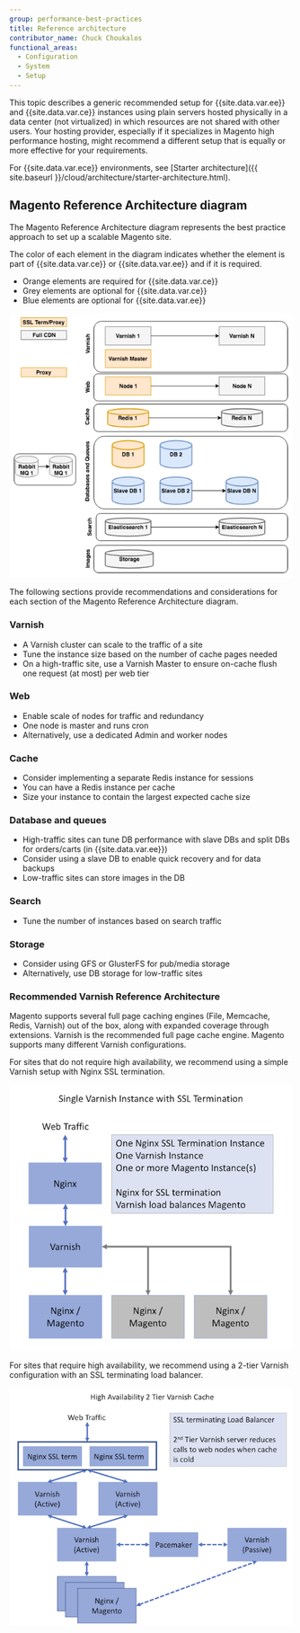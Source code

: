 ```yaml
---
group: performance-best-practices
title: Reference architecture
contributor_name: Chuck Choukalos
functional_areas:
  - Configuration
  - System
  - Setup
---
```


This topic describes a generic recommended setup for {{site.data.var.ee}} and {{site.data.var.ce}} instances using plain servers hosted physically in a data center (not virtualized) in which resources are not shared with other users. Your hosting provider, especially if it specializes in Magento high performance hosting, might recommend a different setup that is equally or more effective for your requirements.

For {{site.data.var.ece}} environments, see [Starter architecture]({{ site.baseurl }}/cloud/architecture/starter-architecture.html).

## Magento Reference Architecture diagram

The Magento Reference Architecture diagram represents the best practice approach to set up a scalable Magento site.

The color of each element in the diagram indicates whether the element is part of {{site.data.var.ce}} or {{site.data.var.ee}} and if it is required.

*  Orange elements are required for {{site.data.var.ce}}
*  Grey elements are optional for {{site.data.var.ce}}
*  Blue elements are optional for {{site.data.var.ee}}

![Commerce reference architecture diagram](../assets/performance/images/ref-architecture-2.3.png)

The following sections provide recommendations and considerations for each section of the Magento Reference Architecture diagram.

### Varnish

*  A Varnish cluster can scale to the traffic of a site
*  Tune the instance size based on the number of cache pages needed
*  On a high-traffic site, use a Varnish Master to ensure on-cache flush one request (at most) per web tier

### Web

*  Enable scale of nodes for traffic and redundancy
*  One node is master and runs cron
*  Alternatively, use a dedicated Admin and worker nodes

### Cache

*  Consider implementing a separate Redis instance for sessions
*  You can have a Redis instance per cache
*  Size your instance to contain the largest expected cache size

### Database and queues

*  High-traffic sites can tune DB performance with slave DBs and split DBs for orders/carts (in {{site.data.var.ee}})
*  Consider using a slave DB to enable quick recovery and for data backups
*  Low-traffic sites can store images in the DB

### Search

*  Tune the number of instances based on search traffic

### Storage

*  Consider using GFS or GlusterFS for pub/media storage
*  Alternatively, use DB storage for low-traffic sites

### Recommended Varnish Reference Architecture

Magento supports several full page caching engines (File, Memcache, Redis, Varnish) out of the box, along with expanded coverage through extensions. Varnish is the recommended full page cache engine.  Magento supports many different Varnish configurations.

For sites that do not require high availability, we recommend using a simple Varnish setup with Nginx SSL termination.

![Simple Varnish Configuration with SSL Termination](../assets/performance/images/single-varnish-with-ssl-termination.png)

For sites that require high availability, we recommend using a 2-tier Varnish configuration with an SSL terminating load balancer.

![High availability two-tier Varnish configuration with SSL terminating load balancer](../assets/performance/images/ha-2-tier-varnish-with-ssl-term-load-balancer.png)
